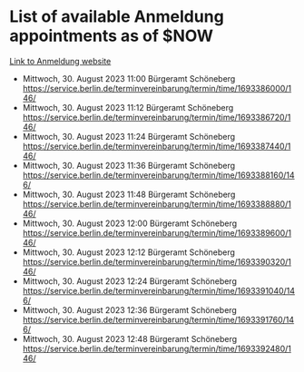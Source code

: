 # List of available Anmeldung appointments as of $NOW
[Link to Anmeldung website](https://service.berlin.de/terminvereinbarung/termin/tag.php?termin=1&anliegen[]=120686&dienstleisterlist=122210,122217,327316,122219,327312,122227,327314,122231,327346,122243,327348,122254,122252,329742,122260,329745,122262,329748,122271,327278,122273,327274,122277,327276,330436,122280,327294,122282,327290,122284,327292,122291,327270,122285,327266,122286,327264,122296,327268,150230,329760,122297,327286,122294,327284,122312,329763,122314,329775,122304,327330,122311,327334,122309,327332,317869,122281,327352,122279,329772,122283,122276,327324,122274,327326,122267,329766,122246,327318,122251,327320,122257,327322,122208,327298,122226,327300&herkunft=http%3A%2F%2Fservice.berlin.de%2Fdienstleistung%2F120686%2F)
- Mittwoch, 30. August 2023 11:00 Bürgeramt Schöneberg https://service.berlin.de/terminvereinbarung/termin/time/1693386000/146/
- Mittwoch, 30. August 2023 11:12 Bürgeramt Schöneberg https://service.berlin.de/terminvereinbarung/termin/time/1693386720/146/
- Mittwoch, 30. August 2023 11:24 Bürgeramt Schöneberg https://service.berlin.de/terminvereinbarung/termin/time/1693387440/146/
- Mittwoch, 30. August 2023 11:36 Bürgeramt Schöneberg https://service.berlin.de/terminvereinbarung/termin/time/1693388160/146/
- Mittwoch, 30. August 2023 11:48 Bürgeramt Schöneberg https://service.berlin.de/terminvereinbarung/termin/time/1693388880/146/
- Mittwoch, 30. August 2023 12:00 Bürgeramt Schöneberg https://service.berlin.de/terminvereinbarung/termin/time/1693389600/146/
- Mittwoch, 30. August 2023 12:12 Bürgeramt Schöneberg https://service.berlin.de/terminvereinbarung/termin/time/1693390320/146/
- Mittwoch, 30. August 2023 12:24 Bürgeramt Schöneberg https://service.berlin.de/terminvereinbarung/termin/time/1693391040/146/
- Mittwoch, 30. August 2023 12:36 Bürgeramt Schöneberg https://service.berlin.de/terminvereinbarung/termin/time/1693391760/146/
- Mittwoch, 30. August 2023 12:48 Bürgeramt Schöneberg https://service.berlin.de/terminvereinbarung/termin/time/1693392480/146/
